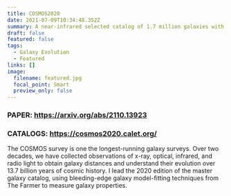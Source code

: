```yaml
---
title: COSMOS2020
date: 2021-07-09T10:34:48.352Z
summary: A near-infrared selected catalog of 1.7 million galaxies with precise photometric redshifts
draft: false
featured: false
tags:
  - Galaxy Evolution
  - Featured
links: []
image:
  filename: featured.jpg
  focal_point: Smart
  preview_only: false
---
```

### PAPER: https://arxiv.org/abs/2110.13923
### CATALOGS: https://cosmos2020.calet.org/


The COSMOS survey is one the longest-running galaxy surveys. Over two decades, we have collected observations of x-ray, optical, infrared, and radio light to obtain galaxy distances and understand their evolution over 13.7 billion years of cosmic history. I lead the 2020 edition of the master galaxy catalog, using bleeding-edge galaxy model-fitting techniques from The Farmer to measure galaxy properties.